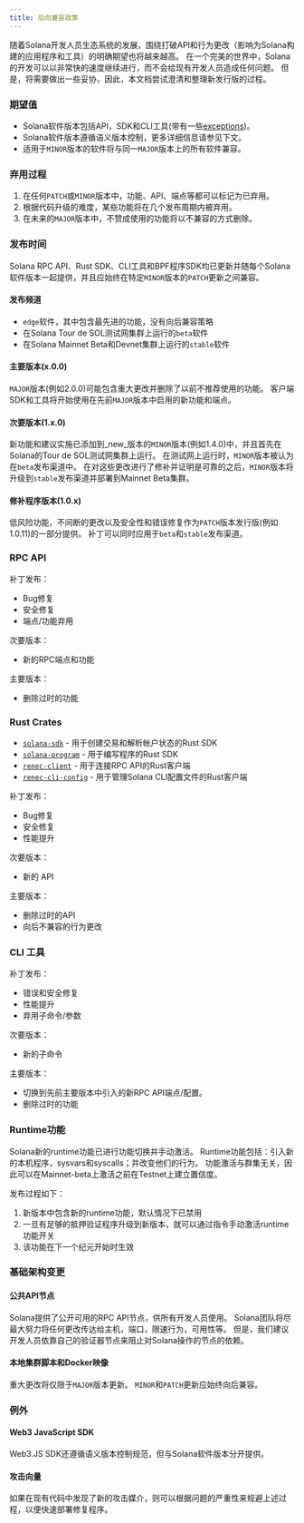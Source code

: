 ```yaml
---
title: 后向兼容政策
---
```


随着Solana开发人员生态系统的发展，围绕打破API和行为更改（影响为Solana构建的应用程序和工具）的明确期望也将越来越高。 在一个完美的世界中，Solana的开发可以以非常快的速度继续进行，而不会给现有开发人员造成任何问题。 但是，将需要做出一些妥协，因此，本文档尝试澄清和整理新发行版的过程。

### 期望值

- Solana软件版本包括API，SDK和CLI工具(带有一些[exceptions](#exceptions))。
- Solana软件版本遵循语义版本控制，更多详细信息请参见下文。
- 适用于`MINOR`版本的软件将与同一`MAJOR`版本上的所有软件兼容。

### 弃用过程

1. 在任何`PATCH`或`MINOR`版本中，功能、API、端点等都可以标记为已弃用。
2. 根据代码升级的难度，某些功能将在几个发布周期内被弃用。
3. 在未来的`MAJOR`版本中，不赞成使用的功能将以不兼容的方式删除。

### 发布时间

Solana RPC API、Rust SDK、CLI工具和BPF程序SDK均已更新并随每个Solana软件版本一起提供，并且应始终在特定`MINOR`版本的`PATCH`更新之间兼容。

#### 发布频道

- `edge`软件，其中包含最先进的功能，没有向后兼容策略
- 在Solana Tour de SOL测试网集群上运行的`beta`软件
- 在Solana Mainnet Beta和Devnet集群上运行的`stable`软件

#### 主要版本(x.0.0)

`MAJOR`版本(例如2.0.0)可能包含重大更改并删除了以前不推荐使用的功能。 客户端SDK和工具将开始使用在先前`MAJOR`版本中启用的新功能和端点。

#### 次要版本(1.x.0)

新功能和建议实施已添加到_new_版本的`MINOR`版本(例如1.4.0)中，并且首先在Solana的Tour de SOL测试网集群上运行。 在测试网上运行时，`MINOR`版本被认为在`beta`发布渠道中。 在对这些更改进行了修补并证明是可靠的之后，`MINOR`版本将升级到`stable`发布渠道并部署到Mainnet Beta集群。

#### 修补程序版本(1.0.x)

低风险功能，不间断的更改以及安全性和错误修复作为`PATCH`版本发行版(例如1.0.11)的一部分提供。 补丁可以同时应用于`beta`和`stable`发布渠道。

### RPC API

补丁发布：
- Bug修复
- 安全修复
- 端点/功能弃用

次要版本：
- 新的RPC端点和功能

主要版本：
- 删除过时的功能

### Rust Crates

* [`solana-sdk`](https://docs.rs/solana-sdk/) - 用于创建交易和解析帐户状态的Rust SDK
* [`solana-program`](https://docs.rs/solana-program/) - 用于编写程序的Rust SDK
* [`renec-client`](https://docs.rs/renec-client/) - 用于连接RPC API的Rust客户端
* [`renec-cli-config`](https://docs.rs/renec-cli-config/) - 用于管理Solana CLI配置文件的Rust客户端

补丁发布：
- Bug修复
- 安全修复
- 性能提升

次要版本：
- 新的 API

主要版本：
- 删除过时的API
- 向后不兼容的行为更改

### CLI 工具

补丁发布：
- 错误和安全修复
- 性能提升
- 弃用子命令/参数

次要版本：
- 新的子命令

主要版本：
- 切换到先前主要版本中引入的新RPC API端点/配置。
- 删除过时的功能

### Runtime功能

Solana新的runtime功能已进行功能切换并手动激活。 Runtime功能包括：引入新的本机程序，sysvars和syscalls；并改变他们的行为。 功能激活与群集无关，因此可以在Mainnet-beta上激活之前在Testnet上建立置信度。

发布过程如下：

1. 新版本中包含新的runtime功能，默认情况下已禁用
2. 一旦有足够的抵押验证程序升级到新版本，就可以通过指令手动激活runtime功能开关
3. 该功能在下一个纪元开始时生效

### 基础架构变更

#### 公共API节点

Solana提供了公开可用的RPC API节点，供所有开发人员使用。 Solana团队将尽最大努力将任何更改传达给主机，端口，限速行为，可用性等。 但是，我们建议开发人员依靠自己的验证器节点来阻止对Solana操作的节点的依赖。

#### 本地集群脚本和Docker映像

重大更改将仅限于`MAJOR`版本更新。 `MINOR`和`PATCH`更新应始终向后兼容。

### 例外

#### Web3 JavaScript SDK

Web3.JS SDK还遵循语义版本控制规范，但与Solana软件版本分开提供。

#### 攻击向量

如果在现有代码中发现了新的攻击媒介，则可以根据问题的严重性来规避上述过程，以便快速部署修复程序。
